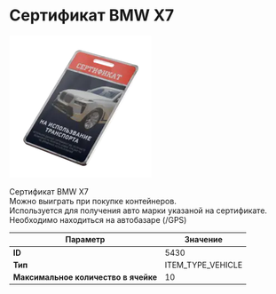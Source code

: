 # Сертификат BMW X7

![Item Image](../img/5430.webp?raw=true)

Сертификат BMW X7<br>Можно выиграть при покупке контейнеров.<br>Используется для получения авто марки указаной на сертификате.<br>Необходимо находиться на автобазаре (/GPS)


| Параметр | Значение |
|----------|----------|
| **ID** | 5430 |
| **Тип** | ITEM_TYPE_VEHICLE |
| **Максимальное количество в ячейке** | 10 |

